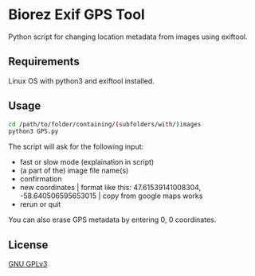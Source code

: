 # Biorez Exif GPS Tool
Python script for changing location metadata from images using exiftool.

## Requirements
Linux OS with python3 and exiftool installed.

## Usage

```bash
cd /path/to/folder/containing/(subfolders/with/)images
python3 GPS.py
```
The script will ask for the following input:
  - fast or slow mode (explaination in script)
  - (a part of the) image file name(s)
  - confirmation
  - new coordinates | format like this: 47.61539141008304, -58.640506595653015 | copy from google maps works
  - rerun or quit

You can also erase GPS metadata by entering 0, 0 coordinates.

## License
[GNU GPLv3](https://choosealicense.com/licenses/gpl-3.0/)
